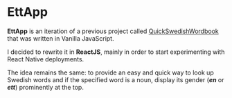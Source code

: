 # EttApp

**EttApp** is an iteration of a previous project called [QuickSwedishWordbook](https://github.com/tmrk/QuickSwedishWordbook) that was written in Vanilla JavaScript.

I decided to rewrite it in **ReactJS**, mainly in order to start experimenting with React Native deployments.

The idea remains the same: to provide an easy and quick way to look up Swedish words and if the specified word is a noun, display its gender (_**en**_ or _**ett**_) prominently at the top.
